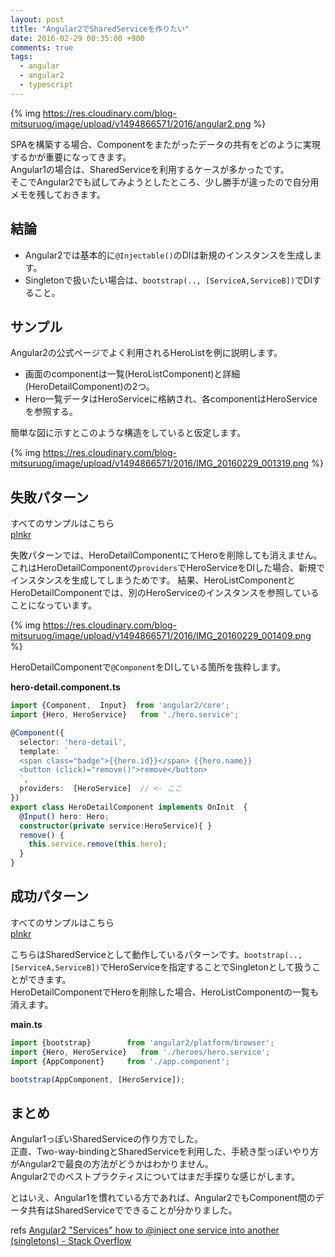 ```yaml
---
layout: post
title: "Angular2でSharedServiceを作りたい"
date: 2016-02-29 00:35:00 +900
comments: true
tags:
  - angular
  - angular2
  - typescript
---
```


{% img https://res.cloudinary.com/blog-mitsuruog/image/upload/v1494866571/2016/angular2.png %}

SPAを構築する場合、Componentをまたがったデータの共有をどのように実現するかが重要になってきます。  
Angular1の場合は、SharedServiceを利用するケースが多かったです。  
そこでAngular2でも試してみようとしたところ、少し勝手が違ったので自分用メモを残しておきます。

<!-- more -->

## 結論

- Angular2では基本的に`@Injectable()`のDIは新規のインスタンスを生成します。
- Singletonで扱いたい場合は、`bootstrap(.., [ServiceA,ServiceB])`でDIすること。

## サンプル

Angular2の公式ページでよく利用されるHeroListを例に説明します。

- 画面のcomponentは一覧(HeroListComponent)と詳細(HeroDetailComponent)の2つ。
- Hero一覧データはHeroServiceに格納され、各componentはHeroServiceを参照する。

簡単な図に示すとこのような構造をしていると仮定します。

{% img https://res.cloudinary.com/blog-mitsuruog/image/upload/v1494866571/2016/IMG_20160229_001319.png %}

## 失敗パターン

すべてのサンプルはこちら  
[plnkr](http://plnkr.co/edit/R1q9vzDa1gHXHBUClu1s?p=preview)

失敗パターンでは、HeroDetailComponentにてHeroを削除しても消えません。  
これはHeroDetailComponentの`providers`でHeroServiceをDIした場合、新規でインスタンスを生成してしまうためです。
結果、HeroListComponentとHeroDetailComponentでは、別のHeroServiceのインスタンスを参照していることになっています。

{% img https://res.cloudinary.com/blog-mitsuruog/image/upload/v1494866571/2016/IMG_20160229_001409.png %}

HeroDetailComponentで`@Component`をDIしている箇所を抜粋します。

**hero-detail.component.ts**
```ts
import {Component,  Input}  from 'angular2/core';
import {Hero, HeroService}   from './hero.service';

@Component({
  selector: 'hero-detail',
  template: `
  <span class="badge">{{hero.id}}</span> {{hero.name}}
  <button (click)="remove()">remove</button>
  `,
  providers:  [HeroService]  // <- ここ
})
export class HeroDetailComponent implements OnInit  {
  @Input() hero: Hero;
  constructor(private service:HeroService){ }
  remove() {
    this.service.remove(this.hero);
  }
}
```

## 成功パターン

すべてのサンプルはこちら  
[plnkr](http://plnkr.co/edit/iYFMhuldCBqay72eWjay?p=preview)

こちらはSharedServiceとして動作しているパターンです。`bootstrap(.., [ServiceA,ServiceB])`でHeroServiceを指定することでSingletonとして扱うことができます。  
HeroDetailComponentでHeroを削除した場合、HeroListComponentの一覧も消えます。

**main.ts**
```ts
import {bootstrap}        from 'angular2/platform/browser';
import {Hero, HeroService}   from './heroes/hero.service';
import {AppComponent}     from './app.component';

bootstrap(AppComponent, [HeroService]);
```

## まとめ

Angular1っぽいSharedServiceの作り方でした。  
正直、Two-way-bindingとSharedServiceを利用した、手続き型っぽいやり方がAngular2で最良の方法がどうかはわかりません。  
Angular2でのベストプラクティスについてはまだ手探りな感じがします。

とはいえ、Angular1を慣れている方であれば、Angular2でもComponent間のデータ共有はSharedServiceでできることが分かりました。

refs [Angular2 "Services" how to @inject one service into another (singletons) - Stack Overflow](http://stackoverflow.com/questions/33575456/angular2-services-how-to-inject-one-service-into-another-singletons)
